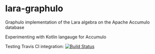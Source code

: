 # lara-graphulo
Graphulo implementation of the Lara algebra on the Apache Accumulo database

Experimenting with Kotlin langauge for Accumulo

Testing Travis CI integration:
[![Build Status](https://travis-ci.org/dhutchis/lara-graphulo.svg?branch=master)](https://travis-ci.org/dhutchis/lara-graphulo)

